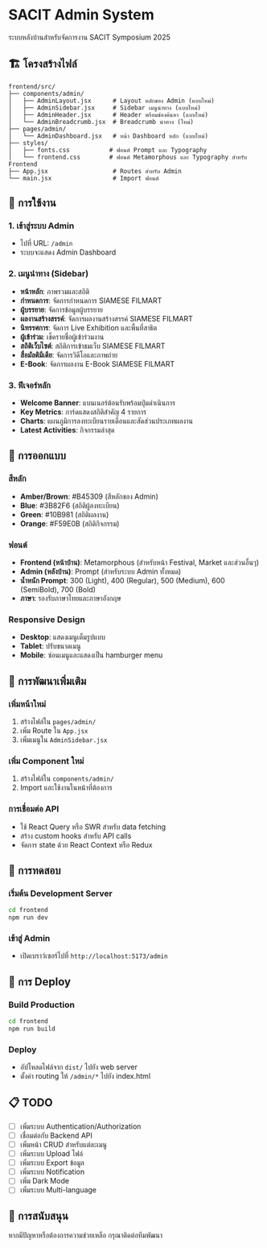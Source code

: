 # SACIT Admin System

ระบบหลังบ้านสำหรับจัดการงาน SACIT Symposium 2025

## 🏗️ โครงสร้างไฟล์

```
frontend/src/
├── components/admin/
│   ├── AdminLayout.jsx      # Layout หลักของ Admin (แบบใหม่)
│   ├── AdminSidebar.jsx     # Sidebar เมนูนำทาง (แบบใหม่)
│   ├── AdminHeader.jsx      # Header พร้อมช่องค้นหา (แบบใหม่)
│   └── AdminBreadcrumb.jsx  # Breadcrumb นำทาง (ใหม่)
├── pages/admin/
│   └── AdminDashboard.jsx   # หน้า Dashboard หลัก (แบบใหม่)
├── styles/
│   ├── fonts.css           # ฟอนต์ Prompt และ Typography
│   └── frontend.css        # ฟอนต์ Metamorphous และ Typography สำหรับ Frontend
├── App.jsx                  # Routes สำหรับ Admin
└── main.jsx                 # Import ฟอนต์
```

## 🚀 การใช้งาน

### 1. เข้าสู่ระบบ Admin
- ไปที่ URL: `/admin`
- ระบบจะแสดง Admin Dashboard

### 2. เมนูนำทาง (Sidebar)
- **หน้าหลัก**: ภาพรวมและสถิติ
- **กำหนดการ**: จัดการกำหนดการ SIAMESE FILMART
- **ผู้บรรยาย**: จัดการข้อมูลผู้บรรยาย
- **ผลงานสร้างสรรค์**: จัดการผลงานสร้างสรรค์ SIAMESE FILMART
- **นิทรรศการ**: จัดการ Live Exhibition และพื้นที่สาธิต
- **ผู้เข้าร่วม**: เช็ครายชื่อผู้เข้าร่วมงาน
- **สถิติเว็บไซต์**: สถิติการเข้าชมเว็บ SIAMESE FILMART
- **สื่อมัลติมีเดีย**: จัดการวิดีโอและภาพถ่าย
- **E-Book**: จัดการผลงาน E-Book SIAMESE FILMART

### 3. ฟีเจอร์หลัก
- **Welcome Banner**: แบนเนอร์ต้อนรับพร้อมปุ่มดำเนินการ
- **Key Metrics**: การ์ดแสดงสถิติสำคัญ 4 รายการ
- **Charts**: แผนภูมิการลงทะเบียนรายเดือนและสัดส่วนประเภทผลงาน
- **Latest Activities**: กิจกรรมล่าสุด

## 🎨 การออกแบบ

### สีหลัก
- **Amber/Brown**: #B45309 (สีหลักของ Admin)
- **Blue**: #3B82F6 (สถิติผู้ลงทะเบียน)
- **Green**: #10B981 (สถิติผลงาน)
- **Orange**: #F59E0B (สถิติกิจกรรม)

### ฟอนต์
- **Frontend (หน้าบ้าน)**: Metamorphous (สำหรับหน้า Festival, Market และส่วนอื่นๆ)
- **Admin (หลังบ้าน)**: Prompt (สำหรับระบบ Admin ทั้งหมด)
- **น้ำหนัก Prompt**: 300 (Light), 400 (Regular), 500 (Medium), 600 (SemiBold), 700 (Bold)
- **ภาษา**: รองรับภาษาไทยและภาษาอังกฤษ

### Responsive Design
- **Desktop**: แสดงเมนูเต็มรูปแบบ
- **Tablet**: ปรับขนาดเมนู
- **Mobile**: ซ่อนเมนูและแสดงเป็น hamburger menu

## 🔧 การพัฒนาเพิ่มเติม

### เพิ่มหน้าใหม่
1. สร้างไฟล์ใน `pages/admin/`
2. เพิ่ม Route ใน `App.jsx`
3. เพิ่มเมนูใน `AdminSidebar.jsx`

### เพิ่ม Component ใหม่
1. สร้างไฟล์ใน `components/admin/`
2. Import และใช้งานในหน้าที่ต้องการ

### การเชื่อมต่อ API
- ใช้ React Query หรือ SWR สำหรับ data fetching
- สร้าง custom hooks สำหรับ API calls
- จัดการ state ด้วย React Context หรือ Redux

## 📱 การทดสอบ

### เริ่มต้น Development Server
```bash
cd frontend
npm run dev
```

### เข้าสู่ Admin
- เปิดเบราว์เซอร์ไปที่ `http://localhost:5173/admin`

## 🚀 การ Deploy

### Build Production
```bash
cd frontend
npm run build
```

### Deploy
- อัปโหลดไฟล์จาก `dist/` ไปยัง web server
- ตั้งค่า routing ให้ `/admin/*` ไปยัง index.html

## 📋 TODO

- [ ] เพิ่มระบบ Authentication/Authorization
- [ ] เชื่อมต่อกับ Backend API
- [ ] เพิ่มหน้า CRUD สำหรับแต่ละเมนู
- [ ] เพิ่มระบบ Upload ไฟล์
- [ ] เพิ่มระบบ Export ข้อมูล
- [ ] เพิ่มระบบ Notification
- [ ] เพิ่ม Dark Mode
- [ ] เพิ่มระบบ Multi-language

## 🤝 การสนับสนุน

หากมีปัญหาหรือต้องการความช่วยเหลือ กรุณาติดต่อทีมพัฒนา
